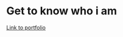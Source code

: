 <h1>Get to know who i am</h1>

<a href=https://jimwellgersalia-portfolio.netlify.app/> Link to portfolio</a>
